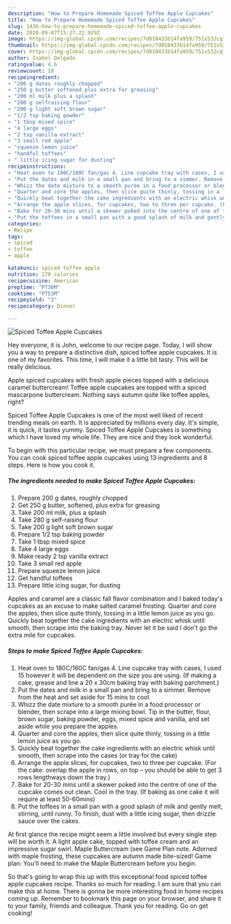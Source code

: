 ```yaml
---
description: "How to Prepare Homemade Spiced Toffee Apple Cupcakes"
title: "How to Prepare Homemade Spiced Toffee Apple Cupcakes"
slug: 1436-how-to-prepare-homemade-spiced-toffee-apple-cupcakes
date: 2020-09-07T15:27:22.929Z
image: https://img-global.cpcdn.com/recipes/7d010433b14fa959/751x532cq70/spiced-toffee-apple-cupcakes-recipe-main-photo.jpg
thumbnail: https://img-global.cpcdn.com/recipes/7d010433b14fa959/751x532cq70/spiced-toffee-apple-cupcakes-recipe-main-photo.jpg
cover: https://img-global.cpcdn.com/recipes/7d010433b14fa959/751x532cq70/spiced-toffee-apple-cupcakes-recipe-main-photo.jpg
author: Isabel Delgado
ratingvalue: 4.6
reviewcount: 10
recipeingredient:
- "200 g dates roughly chopped"
- "250 g butter softened plus extra for greasing"
- "200 ml milk plus a splash"
- "280 g selfraising flour"
- "200 g light soft brown sugar"
- "1/2 tsp baking powder"
- "1 tbsp mixed spice"
- "4 large eggs"
- "2 tsp vanilla extract"
- "3 small red apple"
- "squeeze lemon juice"
- "handful toffees"
- " little icing sugar for dusting"
recipeinstructions:
- "Heat oven to 180C/160C fan/gas 4. Line cupcake tray with cases, I used 15 however it will be dependent on the size you are using. (If making a cake, grease and line a 20 x 30cm baking tray with baking parchment.)"
- "Put the dates and milk in a small pan and bring to a simmer. Remove from the heat and set aside for 15 mins to cool."
- "Whizz the date mixture to a smooth purée in a food processor or blender, then scrape into a large mixing bowl. Tip in the butter, flour, brown sugar, baking powder, eggs, mixed spice and vanilla, and set aside while you prepare the apples."
- "Quarter and core the apples, then slice quite thinly, tossing in a little lemon juice as you go."
- "Quickly beat together the cake ingredients with an electric whisk until smooth, then scrape into the cases (or tray for the cake)"
- "Arrange the apple slices, for cupcakes, two to three per cupcake. (For the cake: overlap the apple in rows, on top – you should be able to get 3 rows lengthways down the tray.)"
- "Bake for 20-30 mins until a skewer poked into the centre of one of the cupcake comes out clean. Cool in the tray. (If baking as one cake it will require at least 50-60mins)"
- "Put the toffees in a small pan with a good splash of milk and gently melt, stirring, until runny. To finish, dust with a little icing sugar, then drizzle sauce over the cakes."
categories:
- Recipe
tags:
- spiced
- toffee
- apple

katakunci: spiced toffee apple 
nutrition: 270 calories
recipecuisine: American
preptime: "PT30M"
cooktime: "PT53M"
recipeyield: "3"
recipecategory: Dinner

---
```



![Spiced Toffee Apple Cupcakes](https://img-global.cpcdn.com/recipes/7d010433b14fa959/751x532cq70/spiced-toffee-apple-cupcakes-recipe-main-photo.jpg)

Hey everyone, it is John, welcome to our recipe page. Today, I will show you a way to prepare a distinctive dish, spiced toffee apple cupcakes. It is one of my favorites. This time, I will make it a little bit tasty. This will be really delicious.

Apple spiced cupcakes with fresh apple pieces topped with a delicious caramel buttercream! Toffee apple cupcakes are topped with a spiced mascarpone buttercream. Nothing says autumn quite like toffee apples, right?

Spiced Toffee Apple Cupcakes is one of the most well liked of recent trending meals on earth. It is appreciated by millions every day. It's simple, it is quick, it tastes yummy. Spiced Toffee Apple Cupcakes is something which I have loved my whole life. They are nice and they look wonderful.


To begin with this particular recipe, we must prepare a few components. You can cook spiced toffee apple cupcakes using 13 ingredients and 8 steps. Here is how you cook it.

<!--inarticleads1-->

##### The ingredients needed to make Spiced Toffee Apple Cupcakes:

1. Prepare 200 g dates, roughly chopped
1. Get 250 g butter, softened, plus extra for greasing
1. Take 200 ml milk, plus a splash
1. Take 280 g self-raising flour
1. Take 200 g light soft brown sugar
1. Prepare 1/2 tsp baking powder
1. Take 1 tbsp mixed spice
1. Take 4 large eggs
1. Make ready 2 tsp vanilla extract
1. Take 3 small red apple
1. Prepare squeeze lemon juice
1. Get handful toffees
1. Prepare  little icing sugar, for dusting


Apples and caramel are a classic fall flavor combination and I baked today&#39;s cupcakes as an excuse to make salted caramel frosting. Quarter and core the apples, then slice quite thinly, tossing in a little lemon juice as you go. Quickly beat together the cake ingredients with an electric whisk until smooth, then scrape into the baking tray. Never let it be said I don&#39;t go the extra mile for cupcakes. 

<!--inarticleads2-->

##### Steps to make Spiced Toffee Apple Cupcakes:

1. Heat oven to 180C/160C fan/gas 4. Line cupcake tray with cases, I used 15 however it will be dependent on the size you are using. (If making a cake, grease and line a 20 x 30cm baking tray with baking parchment.)
1. Put the dates and milk in a small pan and bring to a simmer. Remove from the heat and set aside for 15 mins to cool.
1. Whizz the date mixture to a smooth purée in a food processor or blender, then scrape into a large mixing bowl. Tip in the butter, flour, brown sugar, baking powder, eggs, mixed spice and vanilla, and set aside while you prepare the apples.
1. Quarter and core the apples, then slice quite thinly, tossing in a little lemon juice as you go.
1. Quickly beat together the cake ingredients with an electric whisk until smooth, then scrape into the cases (or tray for the cake)
1. Arrange the apple slices, for cupcakes, two to three per cupcake. (For the cake: overlap the apple in rows, on top – you should be able to get 3 rows lengthways down the tray.)
1. Bake for 20-30 mins until a skewer poked into the centre of one of the cupcake comes out clean. Cool in the tray. (If baking as one cake it will require at least 50-60mins)
1. Put the toffees in a small pan with a good splash of milk and gently melt, stirring, until runny. To finish, dust with a little icing sugar, then drizzle sauce over the cakes.


At first glance the recipe might seem a little involved but every single step will be worth it. A light apple cake, topped with toffee cream and an impressive sugar swirl. Maple Buttercream (see Game Plan note. Adorned with maple frosting, these cupcakes are autumn made bite-sized! Game plan: You&#39;ll need to make the Maple Buttercream before you begin. 

So that's going to wrap this up with this exceptional food spiced toffee apple cupcakes recipe. Thanks so much for reading. I am sure that you can make this at home. There is gonna be more interesting food in home recipes coming up. Remember to bookmark this page on your browser, and share it to your family, friends and colleague. Thank you for reading. Go on get cooking!
